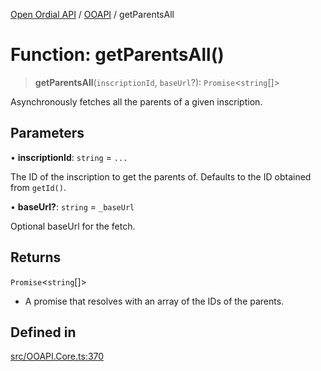 [Open Ordial API](../../README.md) / [OOAPI](../README.md) / getParentsAll

# Function: getParentsAll()

> **getParentsAll**(`inscriptionId`, `baseUrl`?): `Promise`\<`string`[]\>

Asynchronously fetches all the parents of a given inscription.

## Parameters

• **inscriptionId**: `string` = `...`

The ID of the inscription to get the parents of.
                                Defaults to the ID obtained from `getId()`.

• **baseUrl?**: `string` = `_baseUrl`

Optional baseUrl for the fetch.

## Returns

`Promise`\<`string`[]\>

- A promise that resolves with an array of the IDs of the parents.

## Defined in

[src/OOAPI.Core.ts:370](https://github.com/open-ordinal/open-ordinal-api/blob/70e118e56492403aed907a3616034144dfc18228/src/OOAPI.Core.ts#L370)
